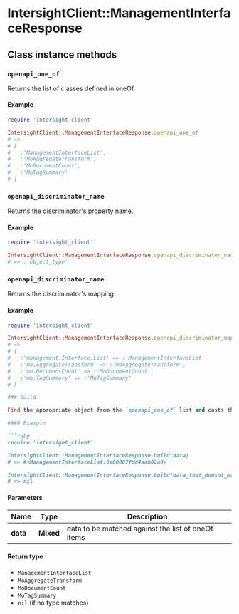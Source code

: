 # IntersightClient::ManagementInterfaceResponse

## Class instance methods

### `openapi_one_of`

Returns the list of classes defined in oneOf.

#### Example

```ruby
require 'intersight_client'

IntersightClient::ManagementInterfaceResponse.openapi_one_of
# =>
# [
#   :'ManagementInterfaceList',
#   :'MoAggregateTransform',
#   :'MoDocumentCount',
#   :'MoTagSummary'
# ]
```

### `openapi_discriminator_name`

Returns the discriminator's property name.

#### Example

```ruby
require 'intersight_client'

IntersightClient::ManagementInterfaceResponse.openapi_discriminator_name
# => :'object_type'
```

### `openapi_discriminator_name`

Returns the discriminator's mapping.

#### Example

```ruby
require 'intersight_client'

IntersightClient::ManagementInterfaceResponse.openapi_discriminator_mapping
# =>
# {
#   :'management.Interface.List' => :'ManagementInterfaceList',
#   :'mo.AggregateTransform' => :'MoAggregateTransform',
#   :'mo.DocumentCount' => :'MoDocumentCount',
#   :'mo.TagSummary' => :'MoTagSummary'
# }

### build

Find the appropriate object from the `openapi_one_of` list and casts the data into it.

#### Example

```ruby
require 'intersight_client'

IntersightClient::ManagementInterfaceResponse.build(data)
# => #<ManagementInterfaceList:0x00007fdd4aab02a0>

IntersightClient::ManagementInterfaceResponse.build(data_that_doesnt_match)
# => nil
```

#### Parameters

| Name | Type | Description |
| ---- | ---- | ----------- |
| **data** | **Mixed** | data to be matched against the list of oneOf items |

#### Return type

- `ManagementInterfaceList`
- `MoAggregateTransform`
- `MoDocumentCount`
- `MoTagSummary`
- `nil` (if no type matches)

